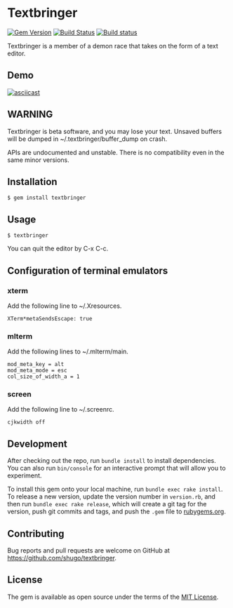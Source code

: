 # Textbringer

[![Gem Version](https://badge.fury.io/rb/textbringer.svg)](https://badge.fury.io/rb/textbringer)
[![Build Status](https://travis-ci.org/shugo/textbringer.svg?branch=master)](https://travis-ci.org/shugo/textbringer)
[![Build status](https://ci.appveyor.com/api/projects/status/n20vtpfgcgii5jtc?svg=true)](https://ci.appveyor.com/project/shugo31737/textbringer)

Textbringer is a member of a demon race that takes on the form of a text
editor.

## Demo

[![asciicast](https://asciinema.org/a/100156.png)](https://asciinema.org/a/100156)

## WARNING

Textbringer is beta software, and you may lose your text.  Unsaved buffers will
be dumped in ~/.textbringer/buffer_dump on crash.

APIs are undocumented and unstable.  There is no compatibility even in the same
minor versions.

## Installation

    $ gem install textbringer

## Usage

    $ textbringer

You can quit the editor by C-x C-c.

## Configuration of terminal emulators

### xterm

Add the following line to ~/.Xresources.

    XTerm*metaSendsEscape: true

### mlterm

Add the following lines to ~/.mlterm/main.

    mod_meta_key = alt
    mod_meta_mode = esc
    col_size_of_width_a = 1

### screen

Add the following line to ~/.screenrc.

    cjkwidth off

## Development

After checking out the repo, run `bundle install` to install dependencies. You can also run `bin/console` for an interactive prompt that will allow you to experiment.

To install this gem onto your local machine, run `bundle exec rake install`. To release a new version, update the version number in `version.rb`, and then run `bundle exec rake release`, which will create a git tag for the version, push git commits and tags, and push the `.gem` file to [rubygems.org](https://rubygems.org).

## Contributing

Bug reports and pull requests are welcome on GitHub at https://github.com/shugo/textbringer.


## License

The gem is available as open source under the terms of the [MIT License](http://opensource.org/licenses/MIT).

